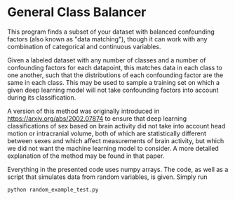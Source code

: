 # General Class Balancer

This program finds a subset of your dataset with balanced confounding factors (also known as "data matching"), though it can work with any combination of categorical and continuous variables.

Given a labeled dataset with any number of classes and a number of confounding factors for each datapoint, this matches data in each class to one another, such that the distributions of each confounding factor are the same in each class. This may be used to sample a training set on which a given deep learning model will not take confounding factors into account during its classification.

A version of this method was originally introduced in https://arxiv.org/abs/2002.07874 to ensure that deep learning classifications of sex based on brain activity did not take into account head motion or intracranial volume, both of which are statistically different between sexes and which affect measurements of brain activity, but which we did not want the machine learning model to consider. A more detailed explanation of the method may be found in that paper.

Everything in the presented code uses numpy arrays. The code, as well as a script that simulates data from random variables, is given. Simply run


```
python random_example_test.py
```
